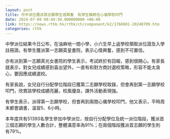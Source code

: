 ```yaml
---
layout: post
title: 升中派位獲派首志願學生感興奮　有學生稱將往心儀學校叩門
date: 2024-07-09 08:44:50.000000000 +08:00
link: https://news.rthk.hk/rthk/ch/component/k2/1760801-20240709.htm
categories: rthk
---
```


中學派位結果今日公布，在油麻地一間小學，小六生早上返學校領取派位證及入學註冊證。有學生獲派第一志願英皇書院，表示心情興奮，感到不可置信。

亦有派到第一志願真光女書院的學生表示，考試終於有回報，感到很開心。有家長就表示，對女兒成績感到喜出望外，一直有和對方商討選校策略，形容不能太貪心，要因應成績選校。

有家長說，女兒自行分配學位階段已獲第二志願學校取錄，但會再到第一志願學校叩門，欣賞該學校成績亮麗，校風優良，課外活動表現強。

有學生表示，派得第一志願學校，但會再到兩間心儀學校叩門，他又表示，平時周末都會讀書，溫習5、6小時。

本年度共有51393名學生參加中學派位，按自行分配學位及統一派位階段，獲派首三個志願的學生人數合計，整體滿意率為91%；在兩個階段獲派首志願的學生則有79%。
